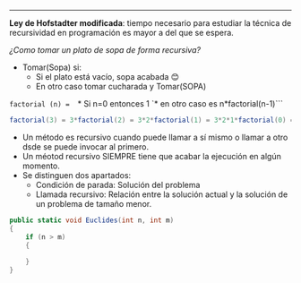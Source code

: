 ----

**Ley de Hofstadter modificada**: tiempo necesario para estudiar la técnica de recursividad en programación es mayor a del que se espera. 

*¿Como tomar un plato de sopa de forma recursiva?*

* Tomar(Sopa) si:
	* Si el plato está vacío, sopa acabada 😊
	* En otro caso tomar cucharada y Tomar(SOPA)

`factorial (n) = 
`* Si n=0 entonces 1
`* en otro caso es n*factorial(n-1)```

```cs
factorial(3) = 3*factorial(2) = 3*2*factorial(1) = 3*2*1*factorial(0) = 3*2*1*0
```

* Un método es recursivo cuando puede llamar a sí mismo o llamar a otro dsde se puede invocar al primero. 
* Un méotod recursivo SIEMPRE tiene que acabar la ejecución en algún momento.
* Se distinguen dos apartados:
	* Condición de parada: Solución del problema
	* Llamada recursivo: Relación entre la solución actual y la solución de un problema de tamaño menor. 

```cs
public static void Euclides(int n, int m)
{
	if (n > m)
	{
		
	}
}
```